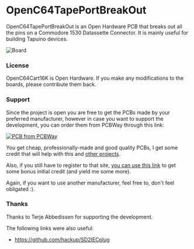 # OpenC64TapePortBreakOut
OpenC64TapePortBreakOut is an Open Hardware PCB that breaks out all the pins on a Commodore 1530 Datassette Connector. It is mainly useful for building Tapuino devices.

![Board](https://raw.githubusercontent.com/SukkoPera/OpenC64TapePortBreakOut/master/doc/render-top.png)

### License
OpenC64Cart16K is Open Hardware. If you make any modifications to the boards, please contribute them back.

### Support
Since the project is open you are free to get the PCBs made by your preferred manufacturer, however in case you want to support the development, you can order them from PCBWay through this link:

[![PCB from PCBWay](https://www.pcbway.com/project/img/images/frompcbway.png)](https://www.pcbway.com/project/shareproject/OpenC64TapePortBreakOut_V2.html)

You get cheap, professionally-made and good quality PCBs, I get some credit that will help with this and [other projects](https://www.pcbway.com/project/member/shareproject/?bmbid=41100).

Also, if you still have to register to that site, [you can use this link](https://www.pcbway.com/setinvite.aspx?inviteid=41100) to get some bonus initial credit (and yield me some more).

Again, if you want to use another manufacturer, feel free to, don't feel obligated :).

### Thanks
Thanks to Terje Abbedissen for supporting the development.

The following links were also useful:
- https://github.com/hackup/SD2IECplug
